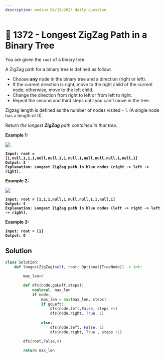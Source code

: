 ```yaml
---
description: medium 04/19/2023 daily question
---
```


# 🤣 1372 - Longest ZigZag Path in a Binary Tree

You are given the `root` of a binary tree.

A ZigZag path for a binary tree is defined as follow:

* Choose **any** node in the binary tree and a direction (right or left).
* If the current direction is right, move to the right child of the current node; otherwise, move to the left child.
* Change the direction from right to left or from left to right.
* Repeat the second and third steps until you can't move in the tree.

Zigzag length is defined as the number of nodes visited - 1. (A single node has a length of 0).

Return _the longest **ZigZag** path contained in that tree_.

&#x20;

**Example 1:**

![](https://assets.leetcode.com/uploads/2020/01/22/sample\_1\_1702.png)

<pre><code><strong>Input: root = [1,null,1,1,1,null,null,1,1,null,1,null,null,null,1,null,1]
</strong><strong>Output: 3
</strong><strong>Explanation: Longest ZigZag path in blue nodes (right -> left -> right).
</strong></code></pre>

**Example 2:**

![](https://assets.leetcode.com/uploads/2020/01/22/sample\_2\_1702.png)

<pre><code><strong>Input: root = [1,1,1,null,1,null,null,1,1,null,1]
</strong><strong>Output: 4
</strong><strong>Explanation: Longest ZigZag path in blue nodes (left -> right -> left -> right).
</strong></code></pre>

**Example 3:**

<pre><code><strong>Input: root = [1]
</strong><strong>Output: 0
</strong></code></pre>

## Solution

```python
class Solution:
    def longestZigZag(self, root: Optional[TreeNode]) -> int:

        max_len=0

        def dfs(node,goLeft,steps):
            nonlocal  max_len
            if node:
                max_len = max(max_len, steps)
                if goLeft:
                    dfs(node.left,False, steps +1)
                    dfs(node.right, True, 1)
                
                else:
                    dfs(node.left, False, 1)
                    dfs(node.right, True , steps +1)

        dfs(root,False,0)

        return max_len


        
```
